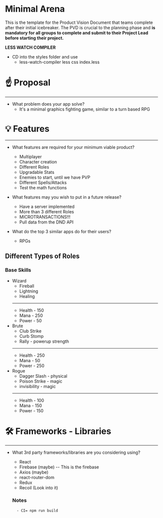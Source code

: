 # Minimal Arena

This is the template for the Product Vision Document that teams complete after their initial icebreaker. The PVD is crucial to the planning phase and **is mandatory for all groups to complete and submit to their Project Lead before starting their project.**

**LESS WATCH COMPILER**
- CD into the styles folder and use 
    - less-watch-compiler less css index.less

# ☝️ Proposal

 --- 

- What problem does your app solve?
    - It's a minimal graphics fighting game, similar to a turn based RPG

# 💡 Features

---

- What features are required for your minimum viable product?

    - Multiplayer 
    - Character creation
    - Different Roles
    - Upgradable Stats
    - Enemies to start, until we have PVP
    - Different Spells/Attacks
    - Test the math functions

- What features may you wish to put in a future release?

    - Have a server implemented 
    - More than 3 different Roles
    - MICROTRANSACTIONS!!!
    - Pull data from the DND API

- What do the top 3 similar apps do for their users?

    - RPGs
## Different Types of Roles 
### Base Skills
- Wizard
    - Fireball
    - Lightning
    - Healing
    ---
    - Health - 150
    - Mana - 250
    - Power - 50
- Brute
    - Club Strike
    - Curb Stomp
    - Rally - powerup strength
    ---
    - Health - 250
    - Mana - 50
    - Power - 250
- Rogue
    - Dagger Slash - physical
    - Poison Strike - magic
    - invisibility - magic
    ---
    - Health - 100
    - Mana - 150
    - Power - 150

# 🛠 Frameworks - Libraries

---

- What 3rd party frameworks/libraries are you considering using?

    - React
    - Firebase (maybe) -- This is the firebase
    - Axios (maybe)
    - react-router-dom
    - Redux
    - Recoil (Look into it)

    ### Notes
        - CI= npm run build